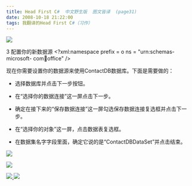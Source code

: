 ```yaml
---
title: Head First C#  中文野生版  图文皆译  (page31)
date: 2008-10-18 21:22:00
tags: 我翻译的Head First C#（习作）
---
```

![](https://p-blog.csdn.net/images/p_blog_csdn_net/cuipengfei1/EntryImages/20081018/%E6%88%AA%E5%9B%BE03.jpg)

3  配置你的新数据源  <?xml:namespace prefix = o ns = "urn:schemas-microsoft-
com:office:office" />

现在你需要设置你的数据源来使用ContactDB数据库。下面是需要做的：

*  选择数据库并点击下一步按钮。 

*  在“选择你的数据连接”这一屏点击下一步。 

*  确定在接下来的“保存数据连接”这一屏勾选保存数据连接复选框并点击下一步。 

*  在“选择你的对象”这一屏，点击数据表复选框。 

*  在数据集名字字段里面，确定它说的是“ContactDBDataSet”并点击结束。 

![](https://p-blog.csdn.net/images/p_blog_csdn_net/cuipengfei1/EntryImages/20081018/%E6%88%AA%E5%9B%BE04.jpg)

![](https://p-blog.csdn.net/images/p_blog_csdn_net/cuipengfei1/EntryImages/20081018/%E6%88%AA%E5%9B%BE05.jpg)



[ ![](https://profile.csdnimg.cn/5/2/5/3_cuipengfei1)
![](https://g.csdnimg.cn/static/user-reg-year/1x/11.png)
](https://blog.csdn.net/cuipengfei1)





